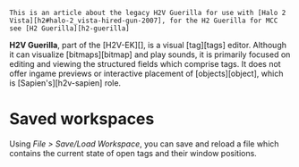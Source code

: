 ```.alert
This is an article about the legacy H2V Guerilla for use with [Halo 2 Vista][h2#halo-2_vista-hired-gun-2007], for the H2 Guerilla for MCC see [H2 Guerilla][h2-guerilla]
```

**H2V Guerilla**, part of the [H2V-EK][], is a visual [tag][tags] editor. Although it can visualize [bitmaps][bitmap] and play sounds, it is primarily focused on editing and viewing the structured fields which comprise tags. It does not offer ingame previews or interactive placement of [objects][object], which is [Sapien's][h2v-sapien] role.

# Saved workspaces
Using _File > Save/Load Workspace_, you can save and reload a file which contains the current state of open tags and their window positions.
